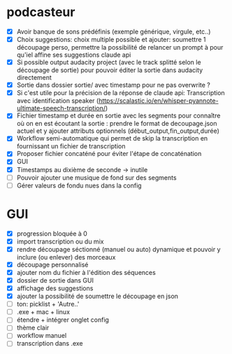 # podcasteur
- [x] Avoir banque de sons prédéfinis (exemple générique, virgule, etc..)
- [x] Choix suggestions: choix multiple possible et ajouter: soumettre 1 découpage perso, permettre la possibilité de relancer un prompt à pour qu'iel affine ses suggestions claude api
- [x] Si possible output audacity project (avec le track splitté selon le découpage de sortie) pour pouvoir éditer la sortie dans audacity directement
- [x] Sortie dans dossier sortie/ avec timestamp pour ne pas overwrite ?
- [x] Si c'est utile pour la précision de la réponse de claude api: Transcription avec identification speaker (https://scalastic.io/en/whisper-pyannote-ultimate-speech-transcription/) 
- [x] Fichier timestamp et durée en sortie avec les segments pour connaître où on en est écoutant la sortie : prendre le format de decoupage.json actuel et y ajouter attributs optionnels (début_output,fin_output,durée)
- [x] Workflow semi-automatique qui permet de skip la transcription en fournissant un fichier de transcription
- [x] Proposer fichier concaténé pour éviter l'étape de concaténation
- [x] GUI
- [x] Timestamps au dixième de seconde -> inutile
- [ ] Pouvoir ajouter une musique de fond sur des segments
- [ ] Gérer valeurs de fondu nues dans la config

# GUI
- [x] progression bloquée à 0
- [x] import transcription ou du mix
- [x] rendre découpage séctionné (manuel ou auto) dynamique et pouvoir y inclure (ou enlever) des morceaux  
- [x] découpage personnalisé
- [x] ajouter nom du fichier à l'édition des séquences
- [x] dossier de sortie dans GUI
- [x] affichage des suggestions
- [x] ajouter la possibilité de soumettre le découpage en json
- [ ] ton: picklist + 'Autre..'
- [ ] .exe + mac + linux
- [ ] étendre + intégrer onglet config
- [ ] thème clair
- [ ] workflow manuel
- [ ] transcription dans .exe